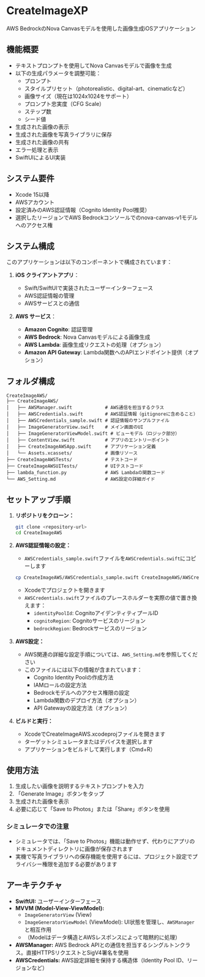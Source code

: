# CreateImageXP

AWS BedrockのNova Canvasモデルを使用した画像生成iOSアプリケーション

## 機能概要

- テキストプロンプトを使用してNova Canvasモデルで画像を生成
- 以下の生成パラメータを調整可能：
  - プロンプト
  - スタイルプリセット（photorealistic、digital-art、cinematicなど）
  - 画像サイズ（現在は1024x1024をサポート）
  - プロンプト忠実度（CFG Scale）
  - ステップ数
  - シード値
- 生成された画像の表示
- 生成された画像を写真ライブラリに保存
- 生成された画像の共有
- エラー処理と表示
- SwiftUIによるUI実装

## システム要件

- Xcode 15以降
- AWSアカウント
- 設定済みのAWS認証情報（Cognito Identity Pool推奨）
- 選択したリージョンでAWS Bedrockコンソールでのnova-canvas-v1モデルへのアクセス権

## システム構成

このアプリケーションは以下のコンポーネントで構成されています：

1. **iOS クライアントアプリ**：
   - Swift/SwiftUIで実装されたユーザーインターフェース
   - AWS認証情報の管理
   - AWSサービスとの通信

2. **AWS サービス**：
   - **Amazon Cognito**: 認証管理
   - **AWS Bedrock**: Nova Canvasモデルによる画像生成
   - **AWS Lambda**: 画像生成リクエストの処理（オプション）
   - **Amazon API Gateway**: Lambda関数へのAPIエンドポイント提供（オプション）

## フォルダ構成

```
CreateImageAWS/
├── CreateImageAWS/
│   ├── AWSManager.swift            # AWS通信を担当するクラス
│   ├── AWSCredentials.swift        # AWS認証情報（gitignoreに含めること）
│   ├── AWSCredentials_sample.swift # 認証情報のサンプルファイル
│   ├── ImageGeneratorView.swift    # メイン画面のUI
│   ├── ImageGeneratorViewModel.swift # ビューモデル（ロジック部分）
│   ├── ContentView.swift           # アプリのエントリーポイント
│   ├── CreateImageAWSApp.swift     # アプリケーション定義
│   └── Assets.xcassets/            # 画像リソース
├── CreateImageAWSTests/            # テストコード
├── CreateImageAWSUITests/          # UIテストコード
├── lambda_function.py              # AWS Lambdaの関数コード
└── AWS_Setting.md                  # AWS設定の詳細ガイド
```

## セットアップ手順

1. **リポジトリをクローン：**
   ```bash
   git clone <repository-url>
   cd CreateImageAWS
   ```

2. **AWS認証情報の設定：**
   - `AWSCredentials_sample.swift`ファイルを`AWSCredentials.swift`にコピーします
   ```bash
   cp CreateImageAWS/AWSCredentials_sample.swift CreateImageAWS/AWSCredentials.swift
   ```
   - Xcodeでプロジェクトを開きます
   - `AWSCredentials.swift`ファイルのプレースホルダーを実際の値で置き換えます：
     - `identityPoolId`: CognitoアイデンティティプールID
     - `cognitoRegion`: Cognitoサービスのリージョン
     - `bedrockRegion`: Bedrockサービスのリージョン

3. **AWS設定：**
   - AWS関連の詳細な設定手順については、`AWS_Setting.md`を参照してください
   - このファイルには以下の情報が含まれています：
     - Cognito Identity Poolの作成方法
     - IAMロールの設定方法
     - Bedrockモデルへのアクセス権限の設定
     - Lambda関数のデプロイ方法（オプション）
     - API Gatewayの設定方法（オプション）

4. **ビルドと実行：**
   - XcodeでCreateImageAWS.xcodeprojファイルを開きます
   - ターゲットシミュレータまたはデバイスを選択します
   - アプリケーションをビルドして実行します（Cmd+R）

## 使用方法

1. 生成したい画像を説明するテキストプロンプトを入力
2. 「Generate Image」ボタンをタップ
3. 生成された画像を表示
4. 必要に応じて「Save to Photos」または「Share」ボタンを使用

### シミュレータでの注意

- シミュレータでは、「Save to Photos」機能は動作せず、代わりにアプリのドキュメントディレクトリに画像が保存されます
- 実機で写真ライブラリへの保存機能を使用するには、プロジェクト設定でプライバシー権限を追加する必要があります

## アーキテクチャ

- **SwiftUI:** ユーザーインターフェース
- **MVVM (Model-View-ViewModel):**
  - `ImageGeneratorView` (View)
  - `ImageGeneratorViewModel` (ViewModel): UI状態を管理し、`AWSManager`と相互作用
  - （Modelはデータ構造とAWSレスポンスによって暗黙的に処理）
- **AWSManager:** AWS Bedrock APIとの通信を担当するシングルトンクラス。直接HTTPSリクエストとSigV4署名を使用
- **AWSCredentials:** AWS設定詳細を保持する構造体（Identity Pool ID、リージョンなど）

